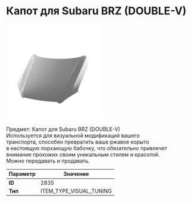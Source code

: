 # Капот для Subaru BRZ (DOUBLE-V)

![Item Image](../img/2835.webp?raw=true)

Предмет: Капот для Subaru BRZ (DOUBLE-V)<br>Используется для визуальной модификаций вашего<br>транспорта, способен превратить ваше ржавое корыто<br>в настоящую порхающую бабочку, что обязательно привлечет<br>внимание прохожих своим уникальным стилем и красотой.<br>Можно передавать и продавать.


| Параметр | Значение |
|----------|----------|
| **ID** | 2835 |
| **Тип** | ITEM_TYPE_VISUAL_TUNING |

